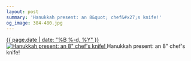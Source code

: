 ```yaml
---
layout: post
summary: 'Hanukkah present: an 8&quot; chef&#x27;s knife!'
og_image: 384-480.jpg
---
```


<p>
 <time>
  <a href="/384">
   {{ page.date | date: "%B %-d, %Y" }}
  </a>
 </time>
 <a href="/384">
  <img alt="Hanukkah present: an 8&quot; chef's knife!" data-taken="12/28/2014" sizes="(min-width: 700px) 50vw, calc(100vw - 2rem)" src="{{ site.assets_url }}/384-240.jpg" srcset="{{ site.assets_url }}/384-480.jpg 480w, {{ site.assets_url }}/384-360.jpg 360w, {{ site.assets_url }}/384-240.jpg 240w, {{ site.assets_url }}/384-120.jpg 120w"/>
 </a>
 <span>
  Hanukkah present: an 8" chef's knife!
 </span>
</p>
